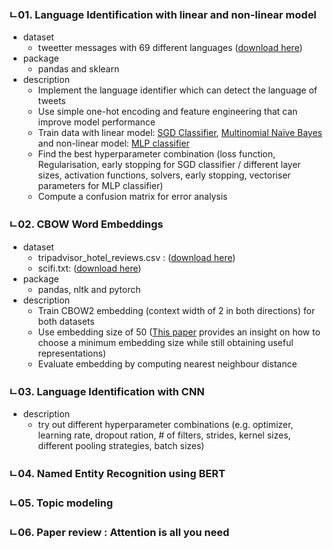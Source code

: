 ### ㄴ01. Language Identification with linear and non-linear model
* dataset 
  * tweetter messages with 69 different languages ([download here](https://docs.google.com/spreadsheets/d/e/2PACX-1vTOZ2rC82rhNsJduoyKYTsVeH6ukd7Bpxvxn_afOibn3R-eadZGXu82eCU9IRpl4CK_gefEGsYrA_oM/pub?gid=1863430984&single=true&output=tsv))
* package 
  * pandas and sklearn 
* description  
  * Implement the language identifier which can detect the language of tweets 
  * Use simple one-hot encoding and feature engineering that can improve model performance
  * Train data with linear model: [SGD Classifier](https://scikit-learn.org/stable/modules/generated/sklearn.linear_model.SGDClassifier.html), [Multinomial Naïve Bayes](https://scikit-learn.org/stable/modules/generated/sklearn.naive_bayes.MultinomialNB.html#sklearn.naive_bayes.MultinomialNB) and non-linear model: [MLP classifier](https://scikit-learn.org/stable/modules/generated/sklearn.neural_network.MLPClassifier.html#sklearn.neural_network.MLPClassifier)
  * Find the best hyperparameter combination (loss function, Regularisation, early stopping for SGD classifier / different layer sizes, activation functions, solvers, early stopping, vectoriser parameters for MLP classifier)
  * Compute a confusion matrix for error analysis

### ㄴ02. CBOW Word Embeddings
* dataset 
  * tripadvisor_hotel_reviews.csv :  ([download here](https://drive.google.com/file/d/1ihP1HZ8YHVGGIEp1RHxXdt3PPIi12xvL/view?usp=sharing))
  * scifi.txt: ([download here](https://drive.google.com/file/d/10ehW4jZND3QA29v9aNboYUett5-swuNe/view?usp=sharing)) 
* package 
  * pandas, nltk and pytorch
* description 
  * Train CBOW2 embedding (context width of 2 in both directions) for both datasets
  * Use embedding size of 50 ([This paper](https://aclanthology.org/I17-2006/) provides an insight on how to choose a minimum embedding size while still obtaining
useful representations)
  * Evaluate embedding by computing nearest neighbour distance

### ㄴ03. Language Identification with CNN
* description
  * try out different hyperparameter combinations (e.g. optimizer, learning rate, dropout ration, # of filters, strides, kernel sizes, different pooling strategies, batch sizes) 



### ㄴ04. Named Entity Recognition using BERT


### ㄴ05. Topic modeling 


### ㄴ06. Paper review : Attention is all you need 

